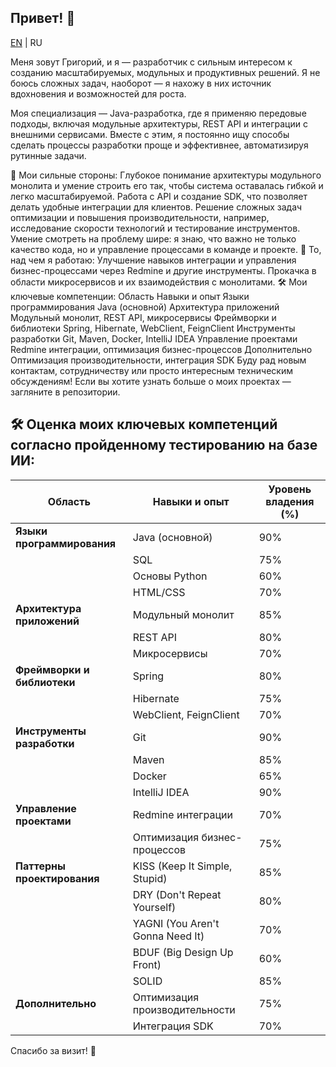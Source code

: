 ## Привет! 👋
[EN](README.md) | RU

Меня зовут Григорий, и я — разработчик с сильным интересом к созданию масштабируемых, модульных и продуктивных решений.
Я не боюсь сложных задач, наоборот — я нахожу в них источник вдохновения и возможностей для роста.

Моя специализация — Java-разработка, где я применяю передовые подходы, включая модульные архитектуры, REST API и интеграции с внешними сервисами.
Вместе с этим, я постоянно ищу способы сделать процессы разработки проще и эффективнее, автоматизируя рутинные задачи.

🎯 Мои сильные стороны:
Глубокое понимание архитектуры модульного монолита и умение строить его так, чтобы система оставалась гибкой и легко масштабируемой.
Работа с API и создание SDK, что позволяет делать удобные интеграции для клиентов.
Решение сложных задач оптимизации и повышения производительности, например, исследование скорости технологий и тестирование инструментов.
Умение смотреть на проблему шире: я знаю, что важно не только качество кода, но и управление процессами в команде и проекте.
🚀 То, над чем я работаю:
Улучшение навыков интеграции и управления бизнес-процессами через Redmine и другие инструменты.
Прокачка в области микросервисов и их взаимодействия с монолитами.
🛠️ Мои ключевые компетенции:
Область	Навыки и опыт
Языки программирования	Java (основной)
Архитектура приложений	Модульный монолит, REST API, микросервисы
Фреймворки и библиотеки	Spring, Hibernate, WebClient, FeignClient
Инструменты разработки	Git, Maven, Docker, IntelliJ IDEA
Управление проектами	Redmine интеграции, оптимизация бизнес-процессов
Дополнительно	Оптимизация производительности, интеграция SDK
Буду рад новым контактам, сотрудничеству или просто интересным техническим обсуждениям!
Если вы хотите узнать больше о моих проектах — загляните в репозитории.

## 🛠️ Оценка моих ключевых компетенций согласно пройденному тестированию на базе ИИ:  

| Область                     | Навыки и опыт                                     | Уровень владения (%) |  
|-----------------------------|--------------------------------------------------|----------------------|  
| **Языки программирования**   | Java (основной)                                 | 90%                  |  
|                             | SQL                                              | 75%                  |  
|                             | Основы Python                                    | 60%                  |  
|                             | HTML/CSS                                         | 70%                  |  
| **Архитектура приложений**   | Модульный монолит                                | 85%                  |  
|                             | REST API                                         | 80%                  |  
|                             | Микросервисы                                     | 70%                  |  
| **Фреймворки и библиотеки**  | Spring                                           | 80%                  |  
|                             | Hibernate                                        | 75%                  |  
|                             | WebClient, FeignClient                           | 70%                  |  
| **Инструменты разработки**   | Git                                              | 90%                  |  
|                             | Maven                                            | 85%                  |  
|                             | Docker                                           | 65%                  |  
|                             | IntelliJ IDEA                                    | 90%                  |  
| **Управление проектами**     | Redmine интеграции                               | 70%                  |  
|                             | Оптимизация бизнес-процессов                     | 75%                  |  
| **Паттерны проектирования**  | KISS (Keep It Simple, Stupid)                   | 85%                  |  
|                             | DRY (Don't Repeat Yourself)                     | 80%                  |  
|                             | YAGNI (You Aren't Gonna Need It)                 | 70%                  |  
|                             | BDUF (Big Design Up Front)                       | 60%                  |  
|                             | SOLID                                            | 85%                  |  
| **Дополнительно**            | Оптимизация производительности                  | 75%                  |  
|                             | Интеграция SDK                                   | 70%                  |  


Спасибо за визит! 🌟
